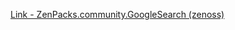 [Link - ZenPacks.community.GoogleSearch (zenoss)](https://github.com/zenoss/ZenPacks.community.GoogleSearch)
